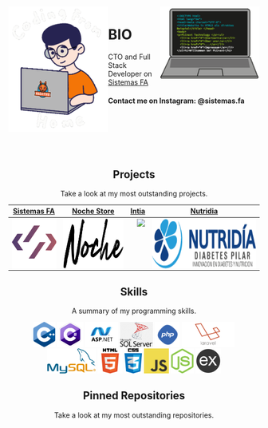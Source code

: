 <img align='left' src='https://raw.githubusercontent.com/ArroyoLeandro/ArroyoLeandro/master/sprite/leftSprite.gif' width='200"'>  
<img align='right' src='https://raw.githubusercontent.com/ArroyoLeandro/ArroyoLeandro/master/sprite/rightSprite.gif' width='200"'>  

# BIO
CTO and Full Stack Developer on [Sistemas FA](https://sistemasfa.com)


#### Contact me on Instagram: @sistemas.fa


&nbsp;


&nbsp;


&nbsp;
<h2 align="center">Projects</h2>
<p align="center">Take a look at my most outstanding projects.</p>


| <a href="https://sistemasfa.com" target="blank">**Sistemas FA**</a> | <a href="http://nochestore.com" target="blank">**Noche Store**</a> | <a href="https://arroyoleandro.github.io/Intia-Landing/" target="blank">**Intia**</a> |<a href="https://arroyoleandro.github.io/nutridia" target="blank">**Nutridia**</a> |
| :---: | :---: | :---: | :---: |
| <img align='right' src='https://github.com/ArroyoLeandro/ArroyoLeandro/blob/master/projects/logoSistemasfa.png' height='100px'> | <img align='right' src='https://github.com/ArroyoLeandro/ArroyoLeandro/blob/master/projects/logoNoche.png' height='100px'> | <img align='right' src='https://arroyoleandro.github.io/Intia-Landing/img/logo-landing.svg' height='100px'>  | <img align='right' src='https://github.com/ArroyoLeandro/ArroyoLeandro/blob/master/projects/logoNutridia.png' height='100px'>  |



<h2 align="center">Skills</h2>
<p align="center">A summary of my programming skills.</p>

<p align="center">
  <img src='https://github.com/ArroyoLeandro/ArroyoLeandro/blob/master/skill/cpp.png' height='50px'>
  <img src='https://github.com/ArroyoLeandro/ArroyoLeandro/blob/master/skill/csharp.png' height='50px'>
  <img src='https://github.com/ArroyoLeandro/ArroyoLeandro/blob/master/skill/asp.png' height='50px'>
    <img src='https://github.com/ArroyoLeandro/ArroyoLeandro/blob/master/skill/sql.png' height='50px'>
  <img src='https://github.com/ArroyoLeandro/ArroyoLeandro/blob/master/skill/php.png' height='50px'>
  <img src='https://github.com/ArroyoLeandro/ArroyoLeandro/blob/master/skill/laravel.png' height='50px'>
  <img src='https://github.com/ArroyoLeandro/ArroyoLeandro/blob/master/skill/mysql.png' height='50px'>
  <img src='https://github.com/ArroyoLeandro/ArroyoLeandro/blob/master/skill/html.png' height='50px'>
  <img src='https://github.com/ArroyoLeandro/ArroyoLeandro/blob/master/skill/css.png' height='50px'>
  <img src='https://github.com/ArroyoLeandro/ArroyoLeandro/blob/master/skill/javascript.jpg' height='50px'>
  <img src='https://github.com/ArroyoLeandro/ArroyoLeandro/blob/master/skill/nodejs.png' height='50px'>
  <img src='https://github.com/ArroyoLeandro/ArroyoLeandro/blob/master/skill/express.png' height='50px'>
</p>

<h2 align="center">Pinned Repositories</h2>
<p align="center">Take a look at my most outstanding repositories.</p>
